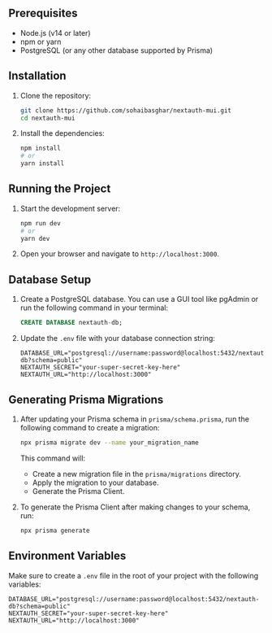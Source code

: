 ## Prerequisites

- Node.js (v14 or later)
- npm or yarn
- PostgreSQL (or any other database supported by Prisma)

## Installation

1. Clone the repository:

   ```bash
   git clone https://github.com/sohaibasghar/nextauth-mui.git
   cd nextauth-mui
   ```

2. Install the dependencies:

   ```bash
   npm install
   # or
   yarn install
   ```

## Running the Project

1. Start the development server:

   ```bash
   npm run dev
   # or
   yarn dev
   ```

2. Open your browser and navigate to `http://localhost:3000`.

## Database Setup

1. Create a PostgreSQL database. You can use a GUI tool like pgAdmin or run the following command in your terminal:

   ```sql
   CREATE DATABASE nextauth-db;
   ```

2. Update the `.env` file with your database connection string:

   ```env
   DATABASE_URL="postgresql://username:password@localhost:5432/nextauth-db?schema=public"
   NEXTAUTH_SECRET="your-super-secret-key-here"
   NEXTAUTH_URL="http://localhost:3000"
   ```

## Generating Prisma Migrations

1. After updating your Prisma schema in `prisma/schema.prisma`, run the following command to create a migration:

   ```bash
   npx prisma migrate dev --name your_migration_name
   ```

   This command will:
   - Create a new migration file in the `prisma/migrations` directory.
   - Apply the migration to your database.
   - Generate the Prisma Client.

2. To generate the Prisma Client after making changes to your schema, run:

   ```bash
   npx prisma generate
   ```

## Environment Variables

Make sure to create a `.env` file in the root of your project with the following variables:

```env
DATABASE_URL="postgresql://username:password@localhost:5432/nextauth-db?schema=public"
NEXTAUTH_SECRET="your-super-secret-key-here"
NEXTAUTH_URL="http://localhost:3000"
```
